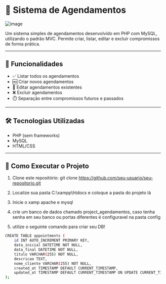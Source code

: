 # 📅 Sistema de Agendamentos
![image](https://github.com/user-attachments/assets/5ca8b8ae-9b12-4a55-b8ef-3aa0a97d97d9)

Um sistema simples de agendamentos desenvolvido em PHP com MySQL, utilizando o padrão MVC. Permite criar, listar, editar e excluir compromissos de forma prática.

---

## 🚀 Funcionalidades

- ✅ Listar todos os agendamentos
- 🆕 Criar novos agendamentos
- 📝 Editar agendamentos existentes
- ❌ Excluir agendamentos
- ⏱️ Separação entre compromissos futuros e passados

---

## 🛠️ Tecnologias Utilizadas

- PHP (sem frameworks)
- MySQL
- HTML/CSS

---

## 🧪 Como Executar o Projeto

1. Clone este repositório:
git clone https://github.com/seu-usuario/seu-repositorio.git

2. Localize sua pasta C:\xampp\htdocs e coloque a pasta do projeto lá

3. Inicie o xamp apache e mysql

4. crie um banco de dados chamado project_agendamentos, caso tenha senha em seu banco ou portas diferentes é configuravel na pasta config

5. utilize o seguinte comando para criar seu DB!

```bash
CREATE TABLE appointments (
    id INT AUTO_INCREMENT PRIMARY KEY,
    data_inicial DATETIME NOT NULL,
    data_final DATETIME NOT NULL,
    titulo VARCHAR(255) NOT NULL,
    descricao TEXT,
    nome_cliente VARCHAR(255) NOT NULL,
    created_at TIMESTAMP DEFAULT CURRENT_TIMESTAMP,
    updated_at TIMESTAMP DEFAULT CURRENT_TIMESTAMP ON UPDATE CURRENT_TIMESTAMP
);
```
